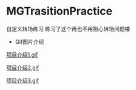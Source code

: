 # MGTrasitionPractice
自定义转场练习 练习了这个再也不用担心转场问题喽
- Gif图片介绍

[项目介绍1.gif](http://upload-images.jianshu.io/upload_images/1429890-b20cfd5e2aed1aac.gif?imageMogr2/auto-orient/strip)

[项目介绍2.gif](http://upload-images.jianshu.io/upload_images/1429890-b20cfd5e2aed1aac.gif?imageMogr2/auto-orient/strip)

[项目介绍3.gif](http://upload-images.jianshu.io/upload_images/1429890-db65965fb55e23ed.gif?imageMogr2/auto-orient/strip)
